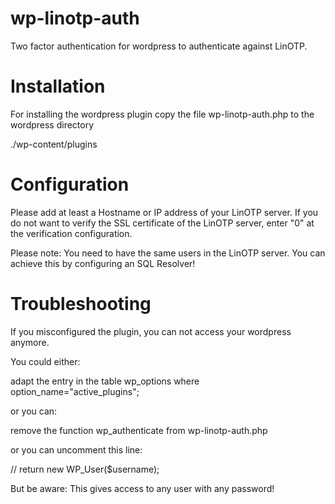 wp-linotp-auth
==============

Two factor authentication for wordpress to authenticate against LinOTP.


Installation
============

For installing the wordpress plugin copy the file wp-linotp-auth.php to the wordpress directory

  ./wp-content/plugins

Configuration
=============

Please add at least a Hostname or IP address of your LinOTP server.
If you do not want to verify the SSL certificate of the LinOTP server, enter "0" at the verification configuration.

Please note: You need to have the same users in the LinOTP server. 
You can achieve this by configuring an SQL Resolver!

Troubleshooting
===============

If you misconfigured the plugin, you can not access your wordpress anymore.

You could either:

 adapt the entry in the table  wp_options where option_name="active_plugins";

or you can:

  remove the function wp_authenticate from wp-linotp-auth.php 

or you can uncomment this line:

  // return new WP_User($username);
 
But be aware: This gives access to any user with any password!
